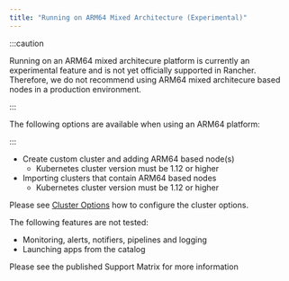 ```yaml
---
title: "Running on ARM64 Mixed Architecture (Experimental)"
---
```


<head>
  <link rel="canonical" href="https://ranchermanager.docs.rancher.com/how-to-guides/advanced-user-guides/enable-experimental-features/rancher-on-arm64"/>
</head>

:::caution

Running on an ARM64 mixed architecure platform is currently an experimental feature and is not yet officially supported in Rancher. Therefore, we do not recommend using ARM64 mixed architecure based nodes in a production environment.

:::

The following options are available when using an ARM64 platform:

:::

- Create custom cluster and adding ARM64 based node(s)
  - Kubernetes cluster version must be 1.12 or higher
- Importing clusters that contain ARM64 based nodes
  - Kubernetes cluster version must be 1.12 or higher

Please see [Cluster Options](../../../reference-guides/cluster-configuration/rancher-server-configuration/rke1-cluster-configuration.md) how to configure the cluster options.

The following features are not tested:

- Monitoring, alerts, notifiers, pipelines and logging
- Launching apps from the catalog

Please see the published Support Matrix for more information <link rel="canonical" href="https://www.suse.com/suse-rancher/support-matrix/all-supported-versions/rancher-v2-12-1"/>
